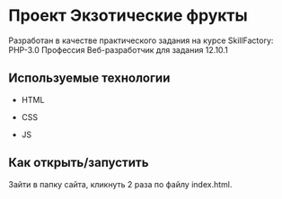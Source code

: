 # Проект Экзотические фрукты

Разработан в качестве практического задания на курсе SkillFactory: PHP-3.0 Профессия Веб-разработчик для задания 12.10.1


## Используемые технологии

* HTML

* CSS

* JS

## Как открыть/запустить

Зайти в папку сайта, кликнуть 2 раза по файлу index.html.
